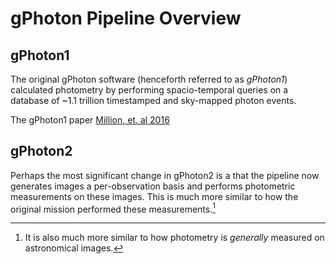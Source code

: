 # gPhoton Pipeline Overview

## gPhoton1

The original gPhoton software (henceforth referred to as _gPhoton1_) calculated photometry by performing spacio-temporal queries on a database of ~1.1 trillion timestamped and sky-mapped photon events.

The gPhoton1 paper [Million, et. al 2016](https://doi.org/10.3847/1538-4357/833/2/292)

## gPhoton2

Perhaps the most significant change in gPhoton2 is a that the pipeline now generates images a per-observation basis and performs photometric measurements on these images. This is much more similar to how the original mission performed these measurements.[^myref]

[^myref]: It is also much more similar to how photometry is _generally_ measured on astronomical images.